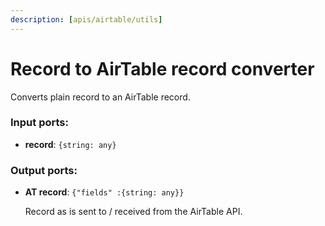 ```yaml
---
description: [apis/airtable/utils]
---
```


# Record to AirTable record converter

Converts plain record to an AirTable record.

### Input ports:

* __record__: ` {string: any} `

### Output ports:

* __AT record__: ` {"fields" :{string: any}} `

    Record as is sent to / received from the AirTable API.


